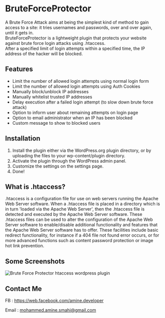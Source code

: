# BruteForceProtector
A Brute Force Attack aims at being the simplest kind of method to gain access to a site: it tries usernames and passwords, over and over again, until it gets in.<br>
BruteForceProtector is a lightweight plugin that protects your website against brute force login attacks using .htaccess.<br>
After a specified limit of login attempts within a specified time, the IP address of the hacker will be blocked.

## Features

* Limit the number of allowed login attempts using normal login form
* Limit the number of allowed login attempts using Auth Cookies
* Manually block/unblock IP addresses
* Manually whitelist trusted IP addresses
* Delay execution after a failed login attempt (to slow down brute force attack)
* Option to inform user about remaining attempts on login page
* Option to email administrator when an IP has been blocked
* Custom message to show to blocked users

## Installation 
1. Install the plugin either via the WordPress.org plugin directory, or by uploading the files to your wp-content/plugin directory.
2. Activate the plugin through the WordPress admin panel.
3. Customize the settings on the settings page.
4. Done!
 
## What is .htaccess?
.htaccess is a configuration file for use on web servers running the Apache Web Server software. When a .htaccess file is placed in a directory which is in turn 'loaded via the Apache Web Server', then the .htaccess file is detected and executed by the Apache Web Server software. These .htaccess files can be used to alter the configuration of the Apache Web Server software to enable/disable additional functionality and features that the Apache Web Server software has to offer. These facilities include basic redirect functionality, for instance if a 404 file not found error occurs, or for more advanced functions such as content password protection or image hot link prevention.

## Some Screenshots
![Brute Force Protector htaccess wordpress plugin](https://user-images.githubusercontent.com/24621701/29215388-b2315532-7e5f-11e7-8fd5-837d3dde21cb.png)

## Contact Me

FB : https://web.facebook.com/amine.developer

Email : mohammed.amine.smahi@gmail.com
